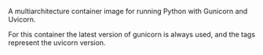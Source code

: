 
A multiarchitecture container image for running Python with Gunicorn and Uvicorn.

For this container the latest version of gunicorn is always used, and the tags represent the uvicorn version.
